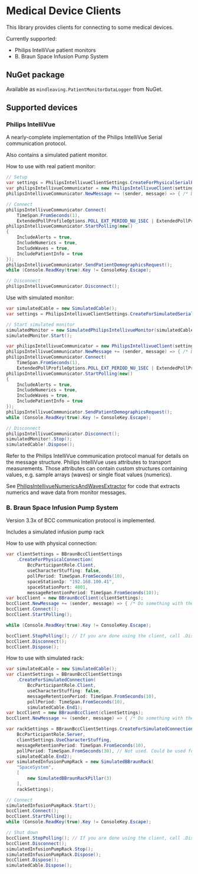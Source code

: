 # Medical Device Clients
This library provides clients for connecting to some medical devices.

Currently supported:
- Philips IntelliVue patient monitors
- B. Braun Space Infusion Pump System

## NuGet package

Available as ```mindleaving.PatientMonitorDataLogger``` from NuGet.

## Supported devices
### Philips IntelliVue
A nearly-complete implementation of the Philips IntelliVue Serial communication protocol.

Also contains a simulated patient monitor.

How to use with real patient monitor:

```csharp
// Setup
var settings = PhilipsIntellivueClientSettings.CreateForPhysicalSerialPort(serialPortName, serialPortBaudRate, TimeSpan.FromSeconds(10), PollMode.Extended);
var philipsIntellivueCommunicator = new PhilipsIntellivueClient(settings);
philipsIntellivueCommunicator.NewMessage += (sender, message) => { /* Do something with the message, e.g. serialize to JSON and write to file */ };

// Connect
philipsIntellivueCommunicator.Connect(
    TimeSpan.FromSeconds(1), 
    ExtendedPollProfileOptions.POLL_EXT_PERIOD_NU_1SEC | ExtendedPollProfileOptions.POLL_EXT_PERIOD_RTSA | ExtendedPollProfileOptions.POLL_EXT_ENUM);
philipsIntellivueCommunicator.StartPolling(new()
{
    IncludeAlerts = true,
    IncludeNumerics = true,
    IncludeWaves = true,
    IncludePatientInfo = true
});
philipsIntellivueCommunicator.SendPatientDemographicsRequest();
while (Console.ReadKey(true).Key != ConsoleKey.Escape);

// Disconnect
philipsIntellivueCommunicator.Disconnect();
```

Use with simulated monitor:

```csharp
var simulatedCable = new SimulatedCable();
var settings = PhilipsIntellivueClientSettings.CreateForSimulatedSerialPort(simulatedCable.End1, TimeSpan.FromSeconds(10), PollMode.Extended);

// Start simulated monitor
simulatedMonitor = new SimulatedPhilipsIntellivueMonitor(simulatedCable.End2);
simulatedMonitor.Start();

var philipsIntellivueCommunicator = new PhilipsIntellivueClient(settings);
philipsIntellivueCommunicator.NewMessage += (sender, message) => { /* Do something with the message, e.g. serialize to JSON and write to file */ };
philipsIntellivueCommunicator.Connect(
    TimeSpan.FromSeconds(1), 
    ExtendedPollProfileOptions.POLL_EXT_PERIOD_NU_1SEC | ExtendedPollProfileOptions.POLL_EXT_PERIOD_RTSA | ExtendedPollProfileOptions.POLL_EXT_ENUM);
philipsIntellivueCommunicator.StartPolling(new()
{
    IncludeAlerts = true,
    IncludeNumerics = true,
    IncludeWaves = true,
    IncludePatientInfo = true
});
philipsIntellivueCommunicator.SendPatientDemographicsRequest();
while (Console.ReadKey(true).Key != ConsoleKey.Escape);

// Disconnect
philipsIntellivueCommunicator.Disconnect();
simulatedMonitor!.Stop();
simulatedCable!.Dispose();
```

Refer to the Philips IntelliVue communication protocol manual for details on the message structure. Philips IntelliVue uses attributes to transport measurements. Those attributes can contain custom structures containing values, e.g. sample arrays (waves) or single float values (numerics). 

See [PhilipsIntellivueNumericsAndWavesExtractor](../PatientMonitorDataLogger.API/Workflow/PhilipsIntellivueNumericsAndWavesExtractor.cs) for code that extracts numerics and wave data from monitor messages.

### B. Braun Space Infusion Pump System
Version 3.3x of BCC communication protocol is implemented.

Includes a simulated infusion pump rack

How to use with physical connection:
```csharp
var clientSettings = BBraunBccClientSettings
    .CreateForPhysicalConnection(
        BccParticipantRole.Client,
        useCharacterStuffing: false,
        pollPeriod: TimeSpan.FromSeconds(10),
        spaceStationIp: "192.168.100.41",
        spaceStationPort: 4001, 
        messageRetentionPeriod: TimeSpan.FromSeconds(10));
var bccClient = new BBraunBccClient(clientSettings);
bccClient.NewMessage += (sender, message) => { /* Do something with the message */ };
bccClient.Connect();
bccClient.StartPolling();

while (Console.ReadKey(true).Key != ConsoleKey.Escape);

bccClient.StopPolling(); // If you are done using the client, call .Dispose() directly. It will call .StopPolling() and .Disconnect().
bccClient.Disconnect();
bccClient.Dispose();
```

How to use with simulated rack:
```csharp
var simulatedCable = new SimulatedCable();
var clientSettings = BBraunBccClientSettings
    .CreateForSimulatedConnection(
        BccParticipantRole.Client,
        useCharacterStuffing: false,
        messageRetentionPeriod: TimeSpan.FromSeconds(10), 
        pollPeriod: TimeSpan.FromSeconds(10), 
        simulatedCable.End1);
var bccClient = new BBraunBccClient(clientSettings);
bccClient.NewMessage += (sender, message) => { /* Do something with the message */ };

var rackSettings = BBraunBccClientSettings.CreateForSimulatedConnection(
    BccParticipantRole.Server,
    clientSettings.UseCharacterStuffing,
    messageRetentionPeriod: TimeSpan.FromSeconds(10),
    pollPeriod: TimeSpan.FromSeconds(30), // Not used. Could be used for simulation of Cyclic Mode in the future
    simulatedCable.End2);
var simulatedInfusionPumpRack = new SimulatedBBraunRack(
    "SpaceSystem",
    [
        new SimulatedBBraunRackPillar(3)
    ],
    rackSettings);

// Connect
simulatedInfusionPumpRack.Start();
bccClient.Connect();
bccClient.StartPolling();
while (Console.ReadKey(true).Key != ConsoleKey.Escape);

// Shut down
bccClient.StopPolling(); // If you are done using the client, call .Dispose() directly. It will call .StopPolling() and .Disconnect().
bccClient.Disconnect();
simulatedInfusionPumpRack.Stop();
simulatedInfusionPumpRack.Dispose();
bccClient.Dispose();
simulatedCable.Dispose();
```